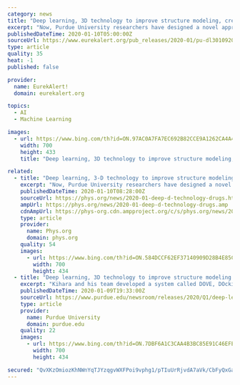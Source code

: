 ```yaml
---
category: news
title: "Deep learning, 3D technology to improve structure modeling, create better drugs"
excerpt: "Now, Purdue University researchers have designed a novel approach to use deep learning to better understand how proteins interact in the body - paving the way to producing accurate structure models of protein interactions involved in various diseases and to design better drugs that specifically target protein interactions. The work is released ..."
publishedDateTime: 2020-01-10T05:00:00Z
sourceUrl: https://www.eurekalert.org/pub_releases/2020-01/pu-dl3010920.php
type: article
quality: 35
heat: -1
published: false

provider:
  name: EurekAlert!
  domain: eurekalert.org

topics:
  - AI
  - Machine Learning

images:
  - url: https://www.bing.com/th?id=ON.97AC0A7FA7EC692B82CCE9A1262CA4A4
    width: 700
    height: 433
    title: "Deep learning, 3D technology to improve structure modeling, create better drugs"

related:
  - title: "Deep learning, 3-D technology to improve structure modeling, create better drugs"
    excerpt: "Now, Purdue University researchers have designed a novel approach to use deep learning to better understand how proteins interact in the body—paving the way to producing accurate structure models of protein interactions involved in various diseases and to design better drugs that specifically target protein interactions. The work is released ..."
    publishedDateTime: 2020-01-10T08:28:00Z
    sourceUrl: https://phys.org/news/2020-01-deep-d-technology-drugs.html
    ampUrl: https://phys.org/news/2020-01-deep-d-technology-drugs.amp
    cdnAmpUrl: https://phys-org.cdn.ampproject.org/c/s/phys.org/news/2020-01-deep-d-technology-drugs.amp
    type: article
    provider:
      name: Phys.org
      domain: phys.org
    quality: 54
    images:
      - url: https://www.bing.com/th?id=ON.584DCCF62EF37140909D28B4E85C4272
        width: 700
        height: 434
  - title: "Deep learning, 3D technology to improve structure modeling for protein interactions, create better drugs"
    excerpt: "Kihara and his team developed a system called DOVE, DOcking decoy selection with Voxel-based deep neural nEtwork, which applies deep learning principles to virtual models of protein interactions. DOVE scans the protein-protein interface of a model and then uses deep learning model principles to distinguish and capture structural features of ..."
    publishedDateTime: 2020-01-09T19:33:00Z
    sourceUrl: https://www.purdue.edu/newsroom/releases/2020/Q1/deep-learning,-3d-technology-to-improve-structure-modeling-for-protein-interactions,-create-better-drugs.html
    type: article
    provider:
      name: Purdue University
      domain: purdue.edu
    quality: 22
    images:
      - url: https://www.bing.com/th?id=ON.7DBF6A1C3CAA4B3BC85E91C46EFECA70
        width: 700
        height: 434

secured: "QvXKzOmiozKhNWnYqTJYzqgvWXFPoi9vphg1/pTIuUrRjvdA7aVk/CbFyQxGaN+uZKUkmpX9x6sHBiivqu20C3mm0dXDxeIOg2HHo/rT+Edg65OX1+k5BtwIumqPoKi51ek67n3aWemF/UPUcQXQXYz0AQtFrRUMMqx7I8+Sql+Wnjg6I0FxPKBBYW7hxN//ARtWX3/aty9shTUWBnG+KYVbbpEljXRnB9TIpEDp/wDBNiNjsEUsqmWbCD3NTuX6MHQF5rV9VDVvPcAbuetmcQ==;tywzkxSlFTnCesOGx7/jqg=="
---
```


